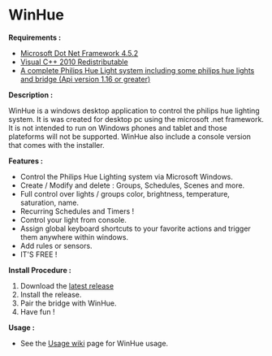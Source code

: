 <h1>WinHue</h1>

<b>Requirements :</b> <br/>
- [Microsoft Dot Net Framework 4.5.2](https://dotnet.microsoft.com/download/dotnet-framework/net452) <br/>
- [Visual C++ 2010 Redistributable](https://www.microsoft.com/en-ca/download/details.aspx?id=5555)<br/>
- [A complete Philips Hue Light system including some philips hue lights and bridge (Api version 1.16 or greater)](https://www2.meethue.com/en-us/products/starter-kits#filters=STARTER_KITS_SU&sliders=&support=&price=&priceBoxes=&page=&layout=12.subcategory.p-grid-icon)

<b>Description :</b>

WinHue is a windows desktop application to control the philips hue lighting system. It is was created for desktop pc using the microsoft .net framework. It is not intended to run on Windows phones and tablet and those plateforms will not be supported. WinHue also include a console version that comes with the installer. 

<b>Features : </b>

- Control the Philips Hue Lighting system via Microsoft Windows.
- Create / Modify and delete : Groups, Schedules, Scenes and more.
- Full control over lights / groups color, brightness, temperature, saturation, name.
- Recurring Schedules and Timers !
- Control your light from console.
- Assign global keyboard shortcuts to your favorite actions and trigger them anywhere within windows.
- Add rules or sensors.
- IT'S FREE !

<b>Install Procedure :</b>

1. Download the [latest release](https://github.com/Hyrules/WinHue/releases/latest)
2. Install the release.
3. Pair the bridge with WinHue.
4. Have fun !

<b>Usage : </b>
- See the [Usage wiki](../../wiki/Basic-Usage) page for WinHue usage.<br/>
- See the [Console wiki](../../wiki/Console-usage) page for the Console usage.<br/>

<b> FAQ : </b>
- Does WinHue work with x system ?
    Answer : No WinHue is made to be used with the philips hue system and api and won't work with other systems.
- Does WinHue work with alexa ?
    Answer : If you have alexa and philips hue bulbs without any bridge WinHue won't work. WinHue will only work with a bridge and     philips hue bulbs.
- Can you make WinHue work with x system :
    Answer : My goal was and still is to have a Windows application be able to control the philips hue lighting system. In other words no but feel free to fork my project and try to adapt it yourself. The Hue API is too deeply embedded inside WinHue that it will most likely need a complete rework of the code to be able to make it work with other system.
    
<b> Looking for an app to control LIFX ? </b>

You can try WinLIFX : https://hyrules.github.io/WinLIFX/
    
<b>Licence : </b>

[Creative Commons Attribution Non-Commercial License V2.0](https://creativecommons.org/licenses/by-nc/2.0/)

The creator of this projet cannot be held responsible for any problem that might arise for the use of the software.

You are free to:

    Share — copy and redistribute the material in any medium or format
    Adapt — remix, transform, and build upon the material 

http://creativecommons.org/licenses/by-nc/2.0/ca/
